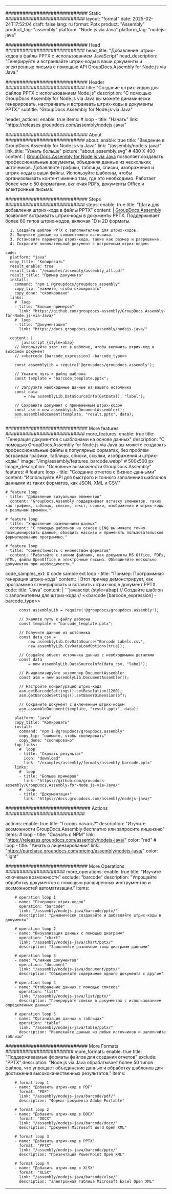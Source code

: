 



---
############################# Static ############################
layout: "format"
date:  2025-02-24T17:52:04
draft: false
lang: ru
format: Pptx
product: "Assembly"
product_tag: "assembly"
platform: "Node.js via Java"
platform_tag: "nodejs-java"

############################# Head ############################
head_title: "Добавление штрих-кодов в файлы PPTX с использованием JavaScript"
head_description: "Генерируйте и встраивайте штрих-коды в ваши документы и электронные письма с помощью API GroupDocs.Assembly for Node.js via Java."

############################# Header ############################
title: "Создание штрих-кодов для файлов PPTX с использованием Node.js" 
description: "С помощью GroupDocs.Assembly for Node.js via Java вы можете динамически генерировать, настраивать и встраивать штрих-коды в документы PPTX."
subtitle: "GroupDocs.Assembly for Node.js via Java" 

header_actions:
  enable: true
  items:
    #  loop
    - title: "Начать"
      link: "https://releases.groupdocs.com/assembly/nodejs-java/"
      
############################# About ############################
about:
    enable: true
    title: "Введение в GroupDocs.Assembly for Node.js via Java"
    link: "/assembly/nodejs-java/"
    link_title: "Узнать больше"
    picture: "about_assembly.svg" # 480 X 400
    content: |
       [GroupDocs.Assembly for Node.js via Java](/assembly/nodejs-java/) позволяет создавать профессиональные документы, объединяя данные из нескольких источников. Добавляйте графики, таблицы, списки, изображения и штрих-коды в ваши файлы. Используйте шаблоны, чтобы организовывать контент именно там, где это необходимо. Работает более чем с 50 форматами, включая PDFs, документы Office и электронные письма.

############################# Steps ############################
steps:
    enable: true
    title: "Шаги для добавления штрих-кода в файлы PPTX"
    content: |
      [GroupDocs.Assembly](/assembly/nodejs-java/) позволяет встраивать штрих-коды в документы PPTX. Поддерживает более 60 типов штрих-кодов, включая 1D и 2D форматы.
      
      1. Создайте шаблон PPTX с заполнителями для штрих-кодов.
      2. Получите данные из совместимого источника.
      3. Установите параметры штрих-кода, такие как размер и разрешение.
      4. Сохраните окончательный документ с встроенным штрих-кодом.
   
    code:
      platform: "java"
      copy_title: "Копировать"
      result_enable: true
      result_link: "/examples/assembly/assembly_all.pdf"
      result_title: "Пример документа"
      install:
        command: "npm i @groupdocs/groupdocs.assembly"
        copy_tip: "нажмите, чтобы скопировать"
        copy_done: "скопировано"
      links:
        #  loop
        - title: "Больше примеров"
          link: "https://github.com/groupdocs-assembly/GroupDocs.Assembly-for-Node.js-via-Java/"
        #  loop
        - title: "Документация"
          link: "https://docs.groupdocs.com/assembly/nodejs-java/"
          
      content: |
        ```javascript {style=abap}
        // Используйте этот тег в шаблоне, чтобы включить штрих-код в выходной документ
        // <<barcode [barcode_expression] -barcode_type>>
    
        const assemblyLib = require('@groupdocs/groupdocs.assembly');

        // Укажите путь к файлу шаблона
        const template = "barcode_template.pptx";

        // Загрузите необходимые данные из вашего источника
        const data 
            = new assemblyLib.DataSourceInfo(GetData(), "label");

        // Сохраните документ с примененным штрих-кодом
        const asm = new assemblyLib.DocumentAssembler();
        asm.assembleDocument(template, "result.pptx", data);
        ```           

############################# More features ############################
more_features:
  enable: true
  title: "Генерация документов с шаблонами на основе данных"
  description: "С помощью GroupDocs.Assembly for Node.js via Java вы можете создавать профессиональные файлы в популярных форматах, без проблем встраивая графики, таблицы, списки, ссылки, изображения и штрих-коды."
  image: "/img/assembly/features_barcode.webp" # 500x500 px
  image_description: "Основные возможности GroupDocs.Assembly"
  features:
    # feature loop
    - title: "Создание отчетов с бизнес-данными"
      content: "Используйте API для быстрого и точного заполнения шаблонов данными из таких форматов, как JSON, XML и CSV."

    # feature loop
    - title: "Добавление визуальных элементов"
      content: "GroupDocs.Assembly поддерживает вставку элементов, таких как графики, таблицы, списки, текст, ссылки, изображения и штрих-коды в реальном времени."

    # feature loop
    - title: "Управление размещением данных"
      content: "С помощью шаблонов на основе LINQ вы можете точно позиционировать данные, обходить массивы и применять пользовательское форматирование программно."

    # feature loop
    - title: "Совместимость с множеством форматов"
      content: "Работайте с такими файлами, как документы MS Office, PDFs, HTML, файлы OpenOffice и электронные письма. Объединяйте несколько документов при необходимости."
      
  code_samples_ext:
    # code sample ext loop
    - title: "Пример: Программная генерация штрих-кода"
      content: |
        Этот пример демонстрирует, как программно сгенерировать и вставить штрих-код в документ PPTX.
      code:
        title: "Java"
        content: |
          ```javascript {style=abap}
          // Создайте шаблон с заполнителем для штрих-кода
          // <<barcode [barcode_expression] -barcode_type>>
          
          const assemblyLib = require('@groupdocs/groupdocs.assembly');

          // Укажите путь к файлу шаблона
          const template = "barcode_template.pptx";

          // Получите данные из источника
          const data_csv =
              new assemblyLib.CsvDataSource("Barcode Labels.csv", 
              new assemblyLib.CsvDataLoadOptions(true));

          // Создайте объект источника данных с необходимыми деталями
          const data 
              = new assemblyLib.DataSourceInfo(data_csv, "label");

          // Инициализируйте экземпляр DocumentAssembler
          const asm = new assemblyLib.DocumentAssembler();

          // Настройте конфигурацию штрих-кода
          asm.getBarcodeSettings().setResolution(1200);
          asm.getBarcodeSettings().setBaseYDimension(5f);

          // Сохраните документ с включенным штрих-кодом
          asm.assembleDocument(template, "result.pptx", data);
          ```
        platform: "java"
        copy_title: "Копировать"
        install:
          command: "npm i @groupdocs/groupdocs.assembly"
          copy_tip: "нажмите, чтобы скопировать"
          copy_done: "скопировано"
        top_links:
          #  loop
          - title: "Скачать результат"
            icon: "download"
            link: "/examples/assembly/formats/assembly_barcode.pptx"
        links:
          #  loop
          - title: "Больше примеров"
            link: "https://github.com/groupdocs-assembly/GroupDocs.Assembly-for-Node.js-via-Java/"
          #  loop
          - title: "Документация"
            link: "https://docs.groupdocs.com/assembly/nodejs-java/"
            

            


############################## Actions ############################

actions:
  enable: true
  title: "Готовы начать?"
  description: "Изучите возможности GroupDocs.Assembly бесплатно или запросите лицензию"
  items:
    #  loop
    - title: "Скачать с NPM"
      link: "https://releases.groupdocs.com/assembly/nodejs-java/"
      color: "red"
        #  loop
    - title: "Узнать о лицензировании"
      link: "https://purchase.groupdocs.com/pricing/assembly/nodejs-java/"
      color: "light"


############################# More Operations #####################
more_operations:
    enable: true
    title: "Изучите ключевые возможности"
    exclude: "barcode"
    description: "Упрощайте обработку документов с помощью расширенных инструментов и возможностей автоматизации."
    items: 
          
        # operation loop 1
        - name: "Генерация штрих-кодов"
          operation: "barcode"
          link: "/assembly/nodejs-java/barcode/pptx/"
          description: "Динамически создавайте и добавляйте штрих-коды в документы"

        # operation loop 2
        - name: "Визуализация данных с помощью диаграмм"
          operation: "chart"
          link: "/assembly/nodejs-java/chart/pptx/"
          description: "Заполняйте различные типы диаграмм данными"

        # operation loop 3
        - name: "Слияние документов"
          operation: "document"
          link: "/assembly/nodejs-java/document/pptx/"
          description: "Объединяйте содержимое одного документа с другим"

        # operation loop 4
        - name: "Отображение данных с помощью списков"
          operation: "list"
          link: "/assembly/nodejs-java/list/pptx/"
          description: "Генерируйте списки в документах с использованием определенных данных"

        # operation loop 5
        - name: "Организация данных в таблицах"
          operation: "table"
          link: "/assembly/nodejs-java/table/pptx/"
          description: "Извлекайте данные из любых источников и заполняйте таблицы"
         
          
############################# More Formats ########################
more_formats:
    enable: true
    title: "Поддерживаемые форматы файлов для создания отчетов"
    exclude: "PPTX"
    description: "Node.js via Java обрабатывает более 50 типов файлов, что упрощает объединение данных и обработку шаблонов для достижения высококачественных результатов."
    items: 
          
        # format loop 1
        - name: "Добавить штрих-код в PDF"
          format: "PDF"
          link: "/assembly/nodejs-java/barcode/pdf/"
          description: "Формат документа Adobe Portable"
          
        # format loop 2
        - name: "Добавить штрих-код в DOCX"
          format: "DOCX"
          link: "/assembly/nodejs-java/barcode/docx/"
          description: "Документ Microsoft Word Open XML"
          
        # format loop 3
        - name: "Добавить штрих-код в PPTX"
          format: "PPTX"
          link: "/assembly/nodejs-java/barcode/pptx/"
          description: "Презентация PowerPoint Open XML"
          
        # format loop 4
        - name: "Добавить штрих-код в XLSX"
          format: "XLSX"
          link: "/assembly/nodejs-java/barcode/xlsx/"
          description: "Электронная таблица Microsoft Excel Open XML"


          

---